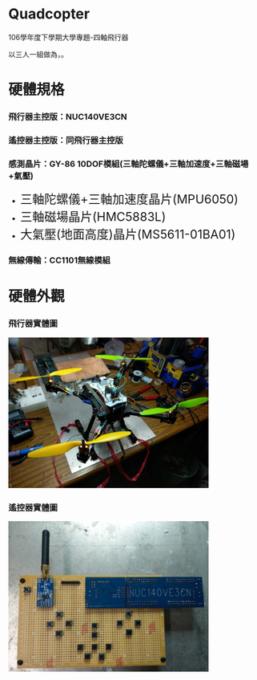 # Quadcopter
<p>106學年度下學期大學專題-四軸飛行器

<font>以三人一組做為，。</font>

# 硬體規格
<h3>飛行器主控版：NUC140VE3CN</h3>
<h3>遙控器主控版：同飛行器主控版</h3>
<h3>感測晶片：GY-86 10DOF模組(三軸陀螺儀+三軸加速度+三軸磁場+氣壓)</h3>
<ul>
       <li><font size=5>三軸陀螺儀+三軸加速度晶片(MPU6050)</font>
       <li><font size=5>三軸磁場晶片(HMC5883L)</font>
       <li><font size=5>大氣壓(地面高度)晶片(MS5611-01BA01)</font>
</ul>
<h3>無線傳輸：CC1101無線模組</h3>

# 硬體外觀
<h3>飛行器實體圖</h3>
<img src="https://github.com/ap17884748/Quadcopter/blob/master/file/1.png" width="400">
<h3>遙控器實體圖</h3>
<img src="https://github.com/ap17884748/Quadcopter/blob/master/file/2.png" width="400">
